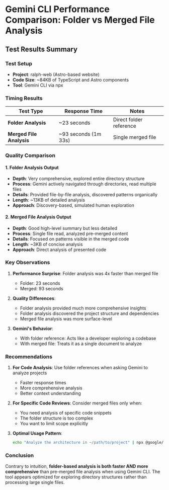 # Gemini CLI Performance Comparison: Folder vs Merged File Analysis

## Test Results Summary

### Test Setup
- **Project**: ralph-web (Astro-based website)
- **Code Size**: ~84KB of TypeScript and Astro components
- **Tool**: Gemini CLI via npx

### Timing Results

| Test Type | Response Time | Notes |
|-----------|---------------|--------|
| **Folder Analysis** | ~23 seconds | Direct folder reference |
| **Merged File Analysis** | ~93 seconds (1m 33s) | Single merged file |

### Quality Comparison

#### 1. Folder Analysis Output
- **Depth**: Very comprehensive, explored entire directory structure
- **Process**: Gemini actively navigated through directories, read multiple files
- **Details**: Provided file-by-file analysis, discovered patterns organically
- **Length**: ~13KB of detailed analysis
- **Approach**: Discovery-based, simulated human exploration

#### 2. Merged File Analysis Output  
- **Depth**: Good high-level summary but less detailed
- **Process**: Single file read, analyzed pre-merged content
- **Details**: Focused on patterns visible in the merged code
- **Length**: ~3KB of concise analysis
- **Approach**: Direct analysis of presented code

### Key Observations

1. **Performance Surprise**: Folder analysis was 4x faster than merged file
   - Folder: 23 seconds
   - Merged: 93 seconds
   
2. **Quality Differences**:
   - Folder analysis provided much more comprehensive insights
   - Folder analysis discovered the project structure and dependencies
   - Merged file analysis was more surface-level

3. **Gemini's Behavior**:
   - With folder reference: Acts like a developer exploring a codebase
   - With merged file: Treats it as a single document to analyze

### Recommendations

1. **For Code Analysis**: Use folder references when asking Gemini to analyze projects
   - Faster response times
   - More comprehensive analysis
   - Better context understanding

2. **For Specific Code Reviews**: Consider merged files only when:
   - You need analysis of specific code snippets
   - The folder structure is too complex
   - You want to limit scope explicitly

3. **Optimal Usage Pattern**:
   ```bash
   echo "Analyze the architecture in ~/path/to/project" | npx @google/gemini-cli
   ```

### Conclusion

Contrary to intuition, **folder-based analysis is both faster AND more comprehensive** than pre-merged file analysis when using Gemini CLI. The tool appears optimized for exploring directory structures rather than processing large single files.
